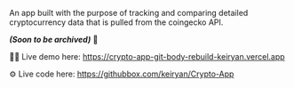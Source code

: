 An app built with the purpose of tracking and comparing detailed cryptocurrency data that is pulled from the coingecko API. 

_**(Soon to be archived)**_ 🤣

👨‍💻 Live demo here: https://crypto-app-git-body-rebuild-keiryan.vercel.app

⚙️ Live code here: https://githubbox.com/keiryan/Crypto-App
